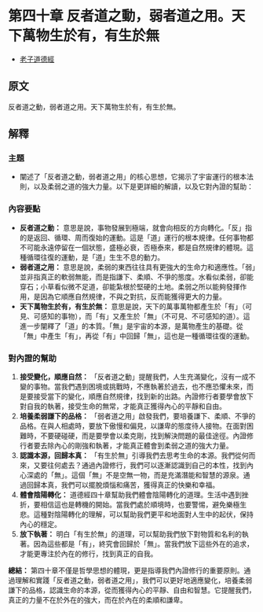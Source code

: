 # 第四十章 反者道之動，弱者道之用。天下萬物生於有，有生於無

- [老子道德經](https://www.daodejing.org/)


## 原文
反者道之動，弱者道之用。天下萬物生於有，有生於無。


## 解釋
### 主題
- 闡述了「反者道之動，弱者道之用」的核心思想，它揭示了宇宙運行的根本法則，以及柔弱之道的強大力量。以下是更詳細的解讀，以及它對內證的幫助：

### 內容要點
*   **反者道之動：** 意思是說，事物發展到極端，就會向相反的方向轉化。「反」指的是返回、循環、周而復始的運動。這是「道」運行的根本規律。任何事物都不可能永遠停留在一個狀態，盛極必衰，否極泰來，都是自然規律的體現。這種循環往復的運動，是「道」生生不息的動力。
*   **弱者道之用：** 意思是說，柔弱的東西往往具有更強大的生命力和適應性。「弱」並非指真正的軟弱無能，而是指謙下、柔順、不爭的態度。水看似柔弱，卻能穿石；小草看似微不足道，卻能紮根於堅硬的土地。柔弱之所以能夠發揮作用，是因為它順應自然規律，不與之對抗，反而能獲得更大的力量。
*   **天下萬物生於有，有生於無：** 意思是說，天下的萬事萬物都產生於「有」（可見、可感知的事物），而「有」又產生於「無」（不可見、不可感知的道）。這進一步闡釋了「道」的本質。「無」是宇宙的本源，是萬物產生的基礎。從「無」中產生「有」，再從「有」中回歸「無」，這也是一種循環往復的運動。

### 對內證的幫助
1.  **接受變化，順應自然：** 「反者道之動」提醒我們，人生充滿變化，沒有一成不變的事物。當我們遇到困境或挑戰時，不應執著於過去，也不應恐懼未來，而是要接受當下的變化，順應自然規律，找到新的出路。內證修行者要學會放下對自我的執著，接受生命的無常，才能真正獲得內心的平靜和自由。
2.  **培養柔弱謙下的品格：** 「弱者道之用」啟發我們，要培養謙下、柔順、不爭的品格。在與人相處時，要放下傲慢和偏見，以謙卑的態度待人接物。在面對困難時，不要硬碰硬，而是要學會以柔克剛，找到解決問題的最佳途徑。內證修行者要去除內心的剛強和執著，才能真正體會到柔弱之道的強大力量。
3.  **認識本源，回歸本真：** 「有生於無」引導我們去思考生命的本源。我們從何而來，又要往何處去？通過內證修行，我們可以逐漸認識到自己的本性，找到內心深處的「無」。這個「無」不是空無一物，而是充滿潛能和智慧的源泉。通過回歸本真，我們可以擺脫煩惱和痛苦，獲得真正的快樂和幸福。
4. **體會陰陽轉化：** 道德經四十章幫助我們體會陰陽轉化的道理。生活中遇到挫折，要相信這也是轉機的開始。當我們處於順境時，也要警惕，避免樂極生悲。這種對陰陽轉化的理解，可以幫助我們更平和地面對人生中的起伏，保持內心的穩定。
5. **放下執著：** 明白「有生於無」的道理，可以幫助我們放下對物質和名利的執著。因為這些都是「有」，終究會回歸於「無」。當我們放下這些外在的追求，才能更專注於內在的修行，找到真正的自我。

**總結：**
第四十章不僅是哲學思想的體現，更是指導我們內證修行的重要原則。通過理解和實踐「反者道之動，弱者道之用」，我們可以更好地適應變化，培養柔弱謙下的品格，認識生命的本源，從而獲得內心的平靜、自由和智慧。它提醒我們，真正的力量不在於外在的強大，而在於內在的柔順和謙卑。